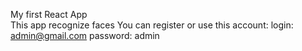 My first React App <br>
This app recognize faces
You can register or use this account: 
login: admin@gmail.com
password: admin
